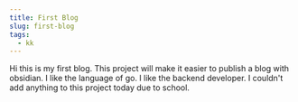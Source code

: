 ```yaml
---
title: First Blog
slug: first-blog
tags:
  - kk
---
```

Hi this is my first blog. This project will make it easier to publish a blog with obsidian. I like the language of go. I like the backend developer. I couldn't add anything to this project today due to school.